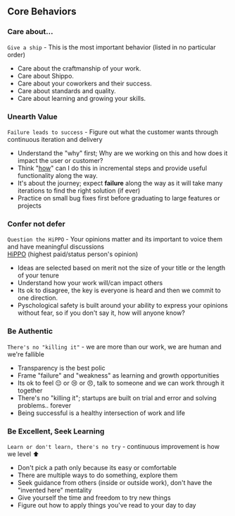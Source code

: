 ## Core Behaviors

### Care about...
`Give a ship` - This is the most important behavior (listed in no particular order)

* Care about the craftmanship of your work.
* Care about Shippo.
* Care about your coworkers and their success.
* Care about standards and quality.
* Care about learning and growing your skills.

### Unearth Value
`Failure leads to success` - Figure out what the customer wants through continuous iteration and delivery

* Understand the "why" first; Why are we working on this and how does it impact the user or customer?
* Think "[how](https://blog.crisp.se/wp-content/uploads/2016/01/mvp.png)" can I do this in incremental steps and  provide useful functionality along the way.
* It's about the journey; expect __failure__ along the way as it will take many iterations to find the right solution (if ever)
* Practice on small bug fixes first before graduating to large features or projects

### Confer not defer
`Question the HiPPO` - Your opinions matter and its important to voice them and have meaningful discussions    
[HiPPO](https://www.bbc.com/news/business-39633499) (highest paid/status person's opinion)

* Ideas are selected based on merit not the size of your title or the length of your tenure
* Understand how your work will/can impact others
* Its ok to disagree, the key is everyone is heard and then we commit to one direction.
* Pyschological safety is built around your ability to express your opinions without fear, so if you don't say it, how will anyone know?

### Be Authentic
`There's no "killing it"` - we are more than our work, we are human and we're fallible
* Transparency is the best polic
* Frame "failure" and "weakness" as learning and growth opportunities
* Its ok to feel :pensive: or :cry: or :angry:, talk to someone and we can work through it together
* There's no "killing it"; startups are built on trial and error and solving problems.. forever
* Being successful is a healthy intersection of work and life
     
### Be Excellent, Seek Learning
`Learn or don't learn, there's no try` - continuous improvement is how we level :arrow_up:

* Don't pick a path only because its easy or comfortable
* There are multiple ways to do something, explore them    
* Seek guidance from others (inside or outside work), don't have the "invented here" mentality
* Give yourself the time and freedom to try new things
* Figure out how to apply things you've read to your day to day
